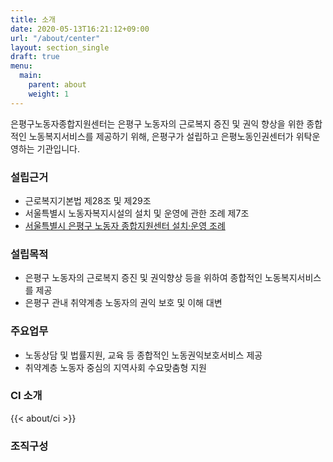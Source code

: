 ```yaml
---
title: 소개
date: 2020-05-13T16:21:12+09:00
url: "/about/center"
layout: section_single
draft: true
menu:
  main:
    parent: about
    weight: 1
---
```


은평구노동자종합지원센터는 은평구 노동자의 근로복지 증진 및 권익 향상을 위한 종합적인 노동복지서비스를 제공하기 위해, 은평구가 설립하고 은평노동인권센터가 위탁운영하는 기관입니다.

### 설립근거

- 근로복지기본법 제28조 및 제29조
- 서울특별시 노동자복지시설의 설치 및 운영에 관한 조례 제7조
- [서울특별시 은평구 노동자 종합지원센터 설치·운영 조례](http://www.elis.go.kr/newlaib/renew_laibLaws/h1126/laws_list_new.jsp?lawsNum=11380103216030&isClose=0)

### 설립목적

- 은평구 노동자의 근로복지 증진 및 권익향상 등을 위하여 종합적인 노동복지서비스를 제공
- 은평구 관내 취약계층 노동자의 권익 보호 및 이해 대변

### 주요업무

- 노동상담 및 법률지원, 교육 등 종합적인 노동권익보호서비스 제공
- 취약계층 노동자 중심의 지역사회 수요맞춤형 지원

### CI 소개

{{< about/ci >}}

### 조직구성

